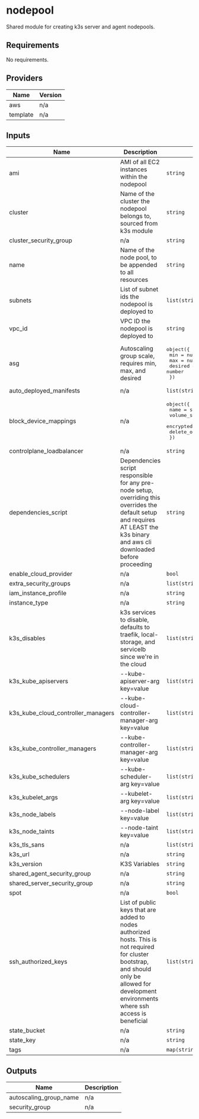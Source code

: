 # nodepool

Shared module for creating k3s server and agent nodepools.

## Requirements

No requirements.

## Providers

| Name | Version |
|------|---------|
| aws | n/a |
| template | n/a |

## Inputs

| Name | Description | Type | Default | Required |
|------|-------------|------|---------|:--------:|
| ami | AMI of all EC2 instances within the nodepool | `string` | n/a | yes |
| cluster | Name of the cluster the nodepool belongs to, sourced from k3s module | `string` | n/a | yes |
| cluster\_security\_group | n/a | `string` | n/a | yes |
| name | Name of the node pool, to be appended to all resources | `string` | n/a | yes |
| subnets | List of subnet ids the nodepool is deployed to | `list(string)` | n/a | yes |
| vpc\_id | VPC ID the nodepool is deployed to | `string` | n/a | yes |
| asg | Autoscaling group scale, requires min, max, and desired | <pre>object({<br>    min     = number<br>    max     = number<br>    desired = number<br>  })</pre> | <pre>{<br>  "desired": 1,<br>  "max": 2,<br>  "min": 1<br>}</pre> | no |
| auto\_deployed\_manifests | n/a | `list(string)` | `[]` | no |
| block\_device\_mappings | n/a | <pre>object({<br>    name                  = string<br>    volume_size           = number<br>    encrypted             = bool<br>    delete_on_termination = bool<br>  })</pre> | <pre>{<br>  "delete_on_termination": true,<br>  "encrypted": true,<br>  "name": "/dev/sda1",<br>  "size": 32<br>}</pre> | no |
| controlplane\_loadbalancer | n/a | `string` | `null` | no |
| dependencies\_script | Dependencies script responsible for any pre-node setup, overriding this overrides the default setup and requires AT LEAST the k3s binary and aws cli downloaded before proceeding | `string` | `null` | no |
| enable\_cloud\_provider | n/a | `bool` | `true` | no |
| extra\_security\_groups | n/a | `list(string)` | `[]` | no |
| iam\_instance\_profile | n/a | `string` | `null` | no |
| instance\_type | n/a | `string` | `"t3.medium"` | no |
| k3s\_disables | k3s services to disable, defaults to traefik, local-storage, and servicelb since we're in the cloud | `list(string)` | <pre>[<br>  "traefik",<br>  "local-storage",<br>  "servicelb"<br>]</pre> | no |
| k3s\_kube\_apiservers | --kube-apiserver-arg key=value | `list(string)` | `[]` | no |
| k3s\_kube\_cloud\_controller\_managers | --kube-cloud-controller-manager-arg key=value | `list(string)` | `[]` | no |
| k3s\_kube\_controller\_managers | --kube-controller-manager-arg key=value | `list(string)` | `[]` | no |
| k3s\_kube\_schedulers | --kube-scheduler-arg key=value | `list(string)` | `[]` | no |
| k3s\_kubelet\_args | --kubelet-arg key=value | `list(string)` | `[]` | no |
| k3s\_node\_labels | --node-label key=value | `list(string)` | `[]` | no |
| k3s\_node\_taints | --node-taint key=value | `list(string)` | `[]` | no |
| k3s\_tls\_sans | n/a | `list(string)` | `[]` | no |
| k3s\_url | n/a | `string` | `""` | no |
| k3s\_version | K3S  Variables | `string` | `"v1.18.8+k3s1"` | no |
| shared\_agent\_security\_group | n/a | `string` | `null` | no |
| shared\_server\_security\_group | n/a | `string` | `null` | no |
| spot | n/a | `bool` | `false` | no |
| ssh\_authorized\_keys | List of public keys that are added to nodes authorized hosts.  This is not required for cluster bootstrap, and should only be allowed for development environments where ssh access is beneficial | `list(string)` | `[]` | no |
| state\_bucket | n/a | `string` | `null` | no |
| state\_key | n/a | `string` | `"state.env"` | no |
| tags | n/a | `map(string)` | `{}` | no |

## Outputs

| Name | Description |
|------|-------------|
| autoscaling\_group\_name | n/a |
| security\_group | n/a |

